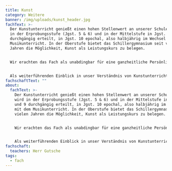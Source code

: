 ```yaml
---
title: Kunst
category: Weitere
banner: /img/uploads/kunst_header.jpg
fachText: >-
  Der Kunstunterricht genießt einen hohen Stellenwert an unserer Schule und wird
  in der Erprobungsstufe (Jgst. 5 & 6) und in der Mittelstufe in Jgst. 8 und 9
  durchgängig erteilt, in Jgst. 10 epochal, also halbjährig im Wechsel mit dem
  Musikunterricht. In der Oberstufe bietet das Schillergymnasium seit vielen
  Jahren die Möglichkeit, Kunst als Leistungskurs zu belegen. 


  Wir erachten das Fach als unabdingbar für eine ganzheitliche Persönlichkeitsbildung sowie die Ausbildung und Schulung von Wahrnehmungs- und Handlungskompetenzen im Umgang und der Auseinandersetzung mit der gestalteten Welt. Kunst am Schiller ist somit kein „kompensierendes Nebenfach“, sondern vielmehr zentraler Bestandteil hochwertiger Bildung, es schafft kulturelle Teilhabe, ermöglicht in besonderem Maße individuelle Förderung und erzeugt Settings für selbstgesteuertes und projektorientiertes Lernen und Arbeiten.


  Als weiterführenden Einblick in unser Verständnis von Kunstunterricht verweisen wir auf die [Fachbeschreibung des Deutschen Kulturrats](https://www.kulturrat.de/themen/kulturelle-bildung/kulturelle-bildung-schule/das-schulfach-kunst/)
fachschaftText: ""
about:
  fachText: >-
    Der Kunstunterricht genießt einen hohen Stellenwert an unserer Schule und
    wird in der Erprobungsstufe (Jgst. 5 & 6) und in der Mittelstufe in Jgst. 8
    und 9 durchgängig erteilt, in Jgst. 10 epochal, also halbjährig im Wechsel
    mit dem Musikunterricht. In der Oberstufe bietet das Schillergymnasium seit
    vielen Jahren die Möglichkeit, Kunst als Leistungskurs zu belegen. 


    Wir erachten das Fach als unabdingbar für eine ganzheitliche Persönlichkeitsbildung sowie die Ausbildung und Schulung von Wahrnehmungs- und Handlungskompetenzen im Umgang und der Auseinandersetzung mit der gestalteten Welt. Kunst am Schiller ist somit kein „kompensierendes Nebenfach“, sondern vielmehr zentraler Bestandteil hochwertiger Bildung, es schafft kulturelle Teilhabe, ermöglicht in besonderem Maße individuelle Förderung und erzeugt Settings für selbstgesteuertes und projektorientiertes Lernen und Arbeiten. 


    Als weiterführenden Einblick in unser Verständnis von Kunstunterricht verweisen wir auf die [Fachbeschreibung des Deutschen Kulturrats](https://www.kulturrat.de/themen/kulturelle-bildung/kulturelle-bildung-schule/das-schulfach-kunst/).
fachschaft:
  teachers: Herr Gutsche
tags:
  - fach
---
```

